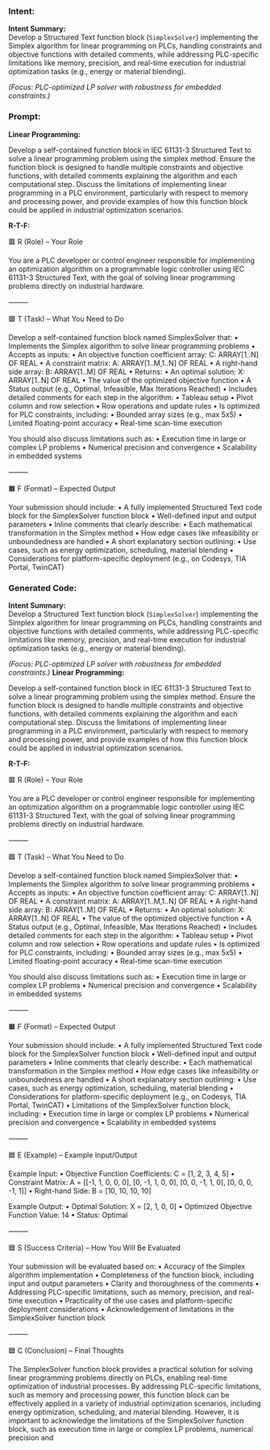 ### Intent:
**Intent Summary:**  
Develop a Structured Text function block (`SimplexSolver`) implementing the Simplex algorithm for linear programming on PLCs, handling constraints and objective functions with detailed comments, while addressing PLC-specific limitations like memory, precision, and real-time execution for industrial optimization tasks (e.g., energy or material blending).  

*(Focus: PLC-optimized LP solver with robustness for embedded constraints.)*

### Prompt:
**Linear Programming:**

Develop a self-contained function block in IEC 61131-3 Structured Text to solve a linear programming problem using the simplex method. Ensure the function block is designed to handle multiple constraints and objective functions, with detailed comments explaining the algorithm and each computational step. Discuss the limitations of implementing linear programming in a PLC environment, particularly with respect to memory and processing power, and provide examples of how this function block could be applied in industrial optimization scenarios.

**R-T-F:**

🟥 R (Role) – Your Role

You are a PLC developer or control engineer responsible for implementing an optimization algorithm on a programmable logic controller using IEC 61131-3 Structured Text, with the goal of solving linear programming problems directly on industrial hardware.

⸻

🟩 T (Task) – What You Need to Do

Develop a self-contained function block named SimplexSolver that:
	•	Implements the Simplex algorithm to solve linear programming problems
	•	Accepts as inputs:
	•	An objective function coefficient array: C: ARRAY[1..N] OF REAL
	•	A constraint matrix: A: ARRAY[1..M,1..N] OF REAL
	•	A right-hand side array: B: ARRAY[1..M] OF REAL
	•	Returns:
	•	An optimal solution: X: ARRAY[1..N] OF REAL
	•	The value of the optimized objective function
	•	A Status output (e.g., Optimal, Infeasible, Max Iterations Reached)
	•	Includes detailed comments for each step in the algorithm:
	•	Tableau setup
	•	Pivot column and row selection
	•	Row operations and update rules
	•	Is optimized for PLC constraints, including:
	•	Bounded array sizes (e.g., max 5x5)
	•	Limited floating-point accuracy
	•	Real-time scan-time execution

You should also discuss limitations such as:
	•	Execution time in large or complex LP problems
	•	Numerical precision and convergence
	•	Scalability in embedded systems

⸻

🟧 F (Format) – Expected Output

Your submission should include:
	•	A fully implemented Structured Text code block for the SimplexSolver function block
	•	Well-defined input and output parameters
	•	Inline comments that clearly describe:
	•	Each mathematical transformation in the Simplex method
	•	How edge cases like infeasibility or unboundedness are handled
	•	A short explanatory section outlining:
	•	Use cases, such as energy optimization, scheduling, material blending
	•	Considerations for platform-specific deployment (e.g., on Codesys, TIA Portal, TwinCAT)

### Generated Code:
**Intent Summary:**  
Develop a Structured Text function block (`SimplexSolver`) implementing the Simplex algorithm for linear programming on PLCs, handling constraints and objective functions with detailed comments, while addressing PLC-specific limitations like memory, precision, and real-time execution for industrial optimization tasks (e.g., energy or material blending).  

*(Focus: PLC-optimized LP solver with robustness for embedded constraints.)*
**Linear Programming:**

Develop a self-contained function block in IEC 61131-3 Structured Text to solve a linear programming problem using the simplex method. Ensure the function block is designed to handle multiple constraints and objective functions, with detailed comments explaining the algorithm and each computational step. Discuss the limitations of implementing linear programming in a PLC environment, particularly with respect to memory and processing power, and provide examples of how this function block could be applied in industrial optimization scenarios.

**R-T-F:**

🟥 R (Role) – Your Role

You are a PLC developer or control engineer responsible for implementing an optimization algorithm on a programmable logic controller using IEC 61131-3 Structured Text, with the goal of solving linear programming problems directly on industrial hardware.

⸻

🟩 T (Task) – What You Need to Do

Develop a self-contained function block named SimplexSolver that:
	•	Implements the Simplex algorithm to solve linear programming problems
	•	Accepts as inputs:
	•	An objective function coefficient array: C: ARRAY[1..N] OF REAL
	•	A constraint matrix: A: ARRAY[1..M,1..N] OF REAL
	•	A right-hand side array: B: ARRAY[1..M] OF REAL
	•	Returns:
	•	An optimal solution: X: ARRAY[1..N] OF REAL
	•	The value of the optimized objective function
	•	A Status output (e.g., Optimal, Infeasible, Max Iterations Reached)
	•	Includes detailed comments for each step in the algorithm:
	•	Tableau setup
	•	Pivot column and row selection
	•	Row operations and update rules
	•	Is optimized for PLC constraints, including:
	•	Bounded array sizes (e.g., max 5x5)
	•	Limited floating-point accuracy
	•	Real-time scan-time execution

You should also discuss limitations such as:
	•	Execution time in large or complex LP problems
	•	Numerical precision and convergence
	•	Scalability in embedded systems

⸻

🟧 F (Format) – Expected Output

Your submission should include:
	•	A fully implemented Structured Text code block for the SimplexSolver function block
	•	Well-defined input and output parameters
	•	Inline comments that clearly describe:
	•	Each mathematical transformation in the Simplex method
	•	How edge cases like infeasibility or unboundedness are handled
	•	A short explanatory section outlining:
	•	Use cases, such as energy optimization, scheduling, material blending
	•	Considerations for platform-specific deployment (e.g., on Codesys, TIA Portal, TwinCAT)
	•	Limitations of the SimplexSolver function block, including:
	•	Execution time in large or complex LP problems
	•	Numerical precision and convergence
	•	Scalability in embedded systems

⸻

🟦 E (Example) – Example Input/Output

Example Input:
	•	Objective Function Coefficients: C = [1, 2, 3, 4, 5]
	•	Constraint Matrix: A = [[-1, 1, 0, 0, 0], [0, -1, 1, 0, 0], [0, 0, -1, 1, 0], [0, 0, 0, -1, 1]]
	•	Right-hand Side: B = [10, 10, 10, 10]

Example Output:
	•	Optimal Solution: X = [2, 1, 0, 0]
	•	Optimized Objective Function Value: 14
	•	Status: Optimal

⸻

🟦 S (Success Criteria) – How You Will Be Evaluated

Your submission will be evaluated based on:
	•	Accuracy of the Simplex algorithm implementation
	•	Completeness of the function block, including input and output parameters
	•	Clarity and thoroughness of the comments
	•	Addressing PLC-specific limitations, such as memory, precision, and real-time execution
	•	Practicality of the use cases and platform-specific deployment considerations
	•	Acknowledgement of limitations in the SimplexSolver function block

⸻

🟦 C (Conclusion) – Final Thoughts

The SimplexSolver function block provides a practical solution for solving linear programming problems directly on PLCs, enabling real-time optimization of industrial processes. By addressing PLC-specific limitations, such as memory and processing power, this function block can be effectively applied in a variety of industrial optimization scenarios, including energy optimization, scheduling, and material blending. However, it is important to acknowledge the limitations of the SimplexSolver function block, such as execution time in large or complex LP problems, numerical precision and
